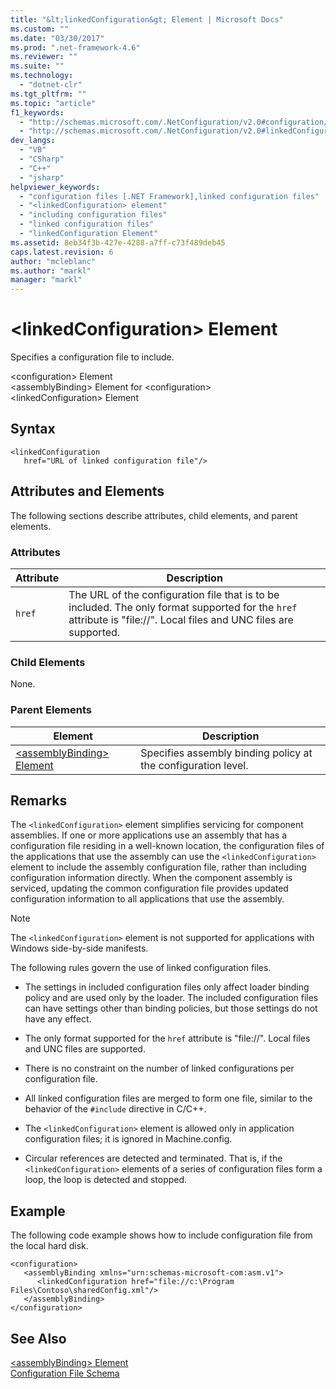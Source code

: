 ```yaml
---
title: "&lt;linkedConfiguration&gt; Element | Microsoft Docs"
ms.custom: ""
ms.date: "03/30/2017"
ms.prod: ".net-framework-4.6"
ms.reviewer: ""
ms.suite: ""
ms.technology: 
  - "dotnet-clr"
ms.tgt_pltfrm: ""
ms.topic: "article"
f1_keywords: 
  - "http://schemas.microsoft.com/.NetConfiguration/v2.0#configuration/assemblyBinding/linkedConfiguration"
  - "http://schemas.microsoft.com/.NetConfiguration/v2.0#linkedConfiguration"
dev_langs: 
  - "VB"
  - "CSharp"
  - "C++"
  - "jsharp"
helpviewer_keywords: 
  - "configuration files [.NET Framework],linked configuration files"
  - "<linkedConfiguration> element"
  - "including configuration files"
  - "linked configuration files"
  - "linkedConfiguration Element"
ms.assetid: 8eb34f3b-427e-4288-a7ff-c73f489deb45
caps.latest.revision: 6
author: "mcleblanc"
ms.author: "markl"
manager: "markl"
---
```

# &lt;linkedConfiguration&gt; Element
Specifies a configuration file to include.  
  
 \<configuration> Element  
\<assemblyBinding> Element for \<configuration>  
\<linkedConfiguration> Element  
  
## Syntax  
  
```  
<linkedConfiguration  
   href="URL of linked configuration file"/>  
```  
  
## Attributes and Elements  
 The following sections describe attributes, child elements, and parent elements.  
  
### Attributes  
  
|Attribute|Description|  
|---------------|-----------------|  
|`href`|The URL of the configuration file that is to be included. The only format supported for the `href` attribute is "file://". Local files and UNC files are supported.|  
  
### Child Elements  
 None.  
  
### Parent Elements  
  
|Element|Description|  
|-------------|-----------------|  
|[\<assemblyBinding> Element](../../../../docs/framework/configuring-apps/file-schema/assemblybinding-element-for-configuration.md)|Specifies assembly binding policy at the configuration level.|  
  
## Remarks  
 The `<linkedConfiguration>` element simplifies servicing for component assemblies. If one or more applications use an assembly that has a configuration file residing in a well-known location, the configuration files of the applications that use the assembly can use the `<linkedConfiguration>` element to include the assembly configuration file, rather than including configuration information directly. When the component assembly is serviced, updating the common configuration file provides updated configuration information to all applications that use the assembly.  
  
> [!NOTE]
>  The `<linkedConfiguration>` element is not supported for applications with Windows side-by-side manifests.  
  
 The following rules govern the use of linked configuration files.  
  
-   The settings in included configuration files only affect loader binding policy and are used only by the loader. The included configuration files can have settings other than binding policies, but those settings do not have any effect.  
  
-   The only format supported for the `href` attribute is "file://". Local files and UNC files are supported.  
  
-   There is no constraint on the number of linked configurations per configuration file.  
  
-   All linked configuration files are merged to form one file, similar to the behavior of the `#include` directive in C/C++.  
  
-   The `<linkedConfiguration>` element is allowed only in application configuration files; it is ignored in Machine.config.  
  
-   Circular references are detected and terminated. That is, if the `<linkedConfiguration>` elements of a series of configuration files form a loop, the loop is detected and stopped.  
  
## Example  
 The following code example shows how to include configuration file from the local hard disk.  
  
```  
<configuration>  
   <assemblyBinding xmlns="urn:schemas-microsoft-com:asm.v1">  
      <linkedConfiguration href="file://c:\Program Files\Contoso\sharedConfig.xml"/>  
   </assemblyBinding>  
</configuration>  
```  
  
## See Also  
 [\<assemblyBinding> Element](../../../../docs/framework/configuring-apps/file-schema/assemblybinding-element-for-configuration.md)   
 [Configuration File Schema](../../../../docs/framework/configuring-apps/file-schema/index.md)